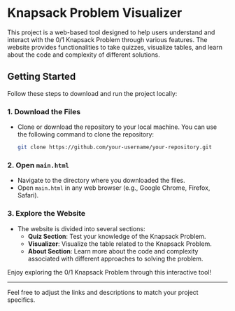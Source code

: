 



# Knapsack Problem Visualizer

This project is a web-based tool designed to help users understand and interact with the 0/1 Knapsack Problem through various features. The website provides functionalities to take quizzes, visualize tables, and learn about the code and complexity of different solutions.

## Getting Started

Follow these steps to download and run the project locally:

### 1. Download the Files
- Clone or download the repository to your local machine. You can use the following command to clone the repository:
  ```bash
  git clone https://github.com/your-username/your-repository.git
  ```

### 2. Open `main.html`
- Navigate to the directory where you downloaded the files.
- Open `main.html` in any web browser (e.g., Google Chrome, Firefox, Safari).

### 3. Explore the Website
- The website is divided into several sections:
  - **Quiz Section**: Test your knowledge of the Knapsack Problem.
  - **Visualizer**: Visualize the table related to the Knapsack Problem.
  - **About Section**: Learn more about the code and complexity associated with different approaches to solving the problem.

Enjoy exploring the 0/1 Knapsack Problem through this interactive tool!

---

Feel free to adjust the links and descriptions to match your project specifics.
